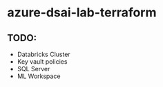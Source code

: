 # azure-dsai-lab-terraform

## TODO: 
* Databricks Cluster
* Key vault policies
* SQL Server
* ML Workspace